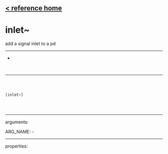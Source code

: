[< reference home](ceammc_lib.html)
---

# inlet~


add a signal inlet to a pd

---

-
<br>


---


```



[inlet~]


            
```

---
arguments:

ARG_NAME: -<br>

---
properties:


